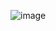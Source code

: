 ![image](https://github.com/Sedatz52/ProjektKalorienz-hler/assets/111420605/fec9f764-a126-4ef8-90ee-85e9b1d49e0d)


